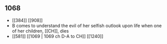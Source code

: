 ## 1068
- [[384]] [[908]] 
- B comes to understand the evil of her selfish outlook upon life when one of her children, [[CH]], dies
- [[581]] [[1069 | 1069 ch D-A to CH]] [[1240]] 

